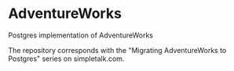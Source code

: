 # AdventureWorks
Postgres implementation of AdventureWorks

The repository corresponds with the "Migrating AdventureWorks to Postgres" series on simpletalk.com.
